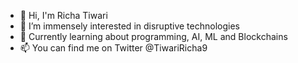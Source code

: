 - 👋 Hi, I'm Richa Tiwari
- 👀 I’m immensely interested in disruptive technologies
- 🌱 Currently learning about programming, AI, ML and Blockchains
- 📫 You can find me on Twitter @TiwariRicha9

<!---
RichaTiwari9/RichaTiwari9 is a ✨ special ✨ repository because its `README.md` (this file) appears on your GitHub profile.
You can click the Preview link to take a look at your changes.
--->
